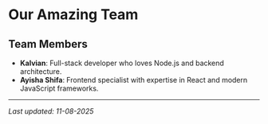 #  Our Amazing Team

## Team Members
- **Kalvian**: Full-stack developer who loves Node.js and backend architecture.
- **Ayisha Shifa**: Frontend specialist with expertise in React and modern JavaScript frameworks.

---
*Last updated: 11-08-2025*